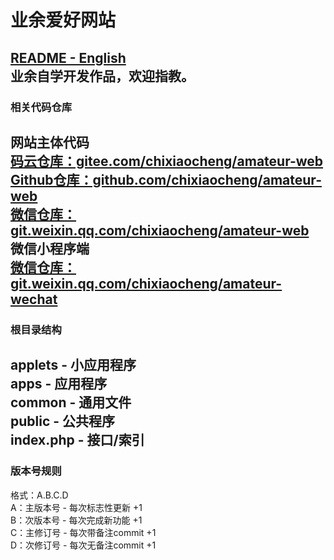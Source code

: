 # 业余爱好网站
[README - English](README.md)  
业余自学开发作品，欢迎指教。  
 --- 
### 相关代码仓库
网站主体代码  
[码云仓库：gitee.com/chixiaocheng/amateur-web](https://gitee.com/chixiaocheng/amateur-web)  
[Github仓库：github.com/chixiaocheng/amateur-web](https://gitee.com/chixiaocheng/amateur-web)  
[微信仓库：git.weixin.qq.com/chixiaocheng/amateur-web](https://git.weixin.qq.com/chixiaocheng/amateur-web)  
微信小程序端  
[微信仓库：git.weixin.qq.com/chixiaocheng/amateur-wechat](https://git.weixin.qq.com/chixiaocheng/amateur-wechat)
 --- 
### 根目录结构
applets - 小应用程序  
apps - 应用程序  
common - 通用文件  
public - 公共程序  
index.php - 接口/索引  
 --- 
### 版本号规则 
格式：A.B.C.D  
A：主版本号 - 每次标志性更新 +1  
B：次版本号 - 每次完成新功能 +1  
C：主修订号 - 每次带备注commit +1  
D：次修订号 - 每次无备注commit +1  

